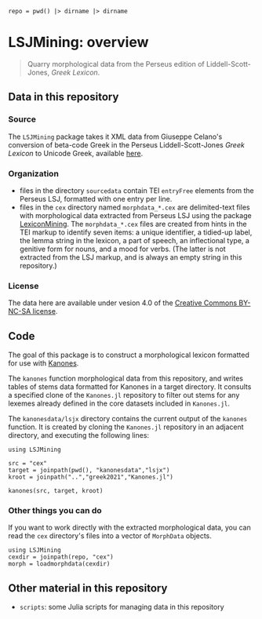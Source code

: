 ```@setup overview
repo = pwd() |> dirname |> dirname
```


# LSJMining: overview

> Quarry morphological data from the Perseus edition of Liddell-Scott-Jones, *Greek Lexicon*.


## Data in this repository


### Source

The `LSJMining` package takes it XML data from Giuseppe Celano's conversion of beta-code Greek in the Perseus Liddell-Scott-Jones *Greek Lexicon* to Unicode Greek, available [here](https://github.com/gcelano/LSJ_GreekUnicode).  

### Organization

- files in the directory `sourcedata` contain TEI `entryFree` elements  from the Perseus LSJ, formatted with one entry per line.
- files in the `cex` directory named `morphdata_*.cex` are delimited-text files with morphological data extracted from Perseus LSJ using the package [LexiconMining](https://neelsmith.github.io/LexiconMining.jl/stable/).  The `morphdata_*.cex` files are created from hints in the TEI markup to identify seven items: a unique identifier, a tidied-up label, the lemma string in the lexicon, a part of speech, an inflectional type, a genitive form for nouns, and a mood for verbs.  (The latter is not extracted from the LSJ markup, and is always an empty string in this repository.)


###  License

The data here are available under vesion 4.0 of the [Creative Commons BY-NC-SA license](https://creativecommons.org/licenses/by-nc-sa/4.0/).




## Code

The goal of this package is to construct a morphological lexicon formatted for use with [Kanones](https://neelsmith.github.io/Kanones.jl/stable/).

The `kanones` function morphological data from this repository, and writes tables of stems data formatted for Kanones in a target directory.  It consults a specified clone of the `Kanones.jl` repository to filter out stems for any lexemes already defined in the core datasets included in `Kanones.jl`.  


The `kanonesdata/lsjx` directory contains the current output of the `kanones` function. It is created by cloning the `Kanones.jl` repository  in an adjacent directory, and executing the following lines:

```
using LSJMining

src = "cex"
target = joinpath(pwd(), "kanonesdata","lsjx")
kroot = joinpath("..","greek2021","Kanones.jl")

kanones(src, target, kroot)
```



### Other things you can do

If you want to work directly with the extracted morphological data, you can read the `cex` directory's files into a vector of `MorphData` objects.

```@example overview
using LSJMining
cexdir = joinpath(repo, "cex")
morph = loadmorphdata(cexdir)
```


## Other material in this repository

-  `scripts`: some Julia scripts for managing data in this repository